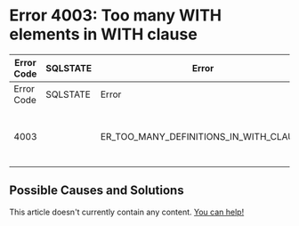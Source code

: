 
# Error 4003: Too many WITH elements in WITH clause


| Error Code | SQLSTATE | Error | Description |
| --- | --- | --- | --- |
| Error Code | SQLSTATE | Error | Description |
| 4003 |  | ER_TOO_MANY_DEFINITIONS_IN_WITH_CLAUSE | Too many WITH elements in WITH clause |




## Possible Causes and Solutions


This article doesn't currently contain any content. [You can help!](/kb/en/writing-and-editing-knowledge-base-articles/)

